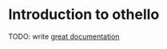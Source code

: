 # Introduction to othello

TODO: write [great documentation](http://jacobian.org/writing/what-to-write/)
